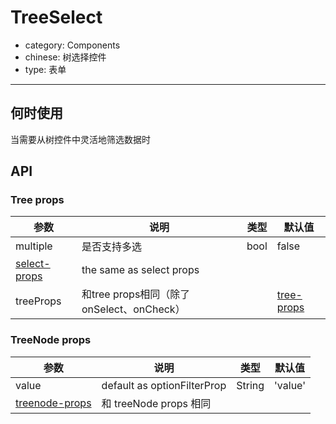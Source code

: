 # TreeSelect

- category: Components
- chinese: 树选择控件
- type: 表单

---

## 何时使用

当需要从树控件中灵活地筛选数据时

## API

### Tree props

| 参数       | 说明                                      | 类型       | 默认值 |
|-----------|------------------------------------------|------------|--------|
|multiple | 是否支持多选 | bool | false |
|[select-props](http://ant.design/components/select/#select-props) | the same as select props | ||
|treeProps | 和tree props相同（除了onSelect、onCheck） | | [tree-props](http://ant.design/components/tree/#tree-props) |

### TreeNode props

| 参数       | 说明                                      | 类型       | 默认值 |
|-----------|------------------------------------------|------------|--------|
|value | default as optionFilterProp | String | 'value' |
|[treenode-props](http://ant.design/components/tree/#treenode-props) |和 treeNode props 相同|||
